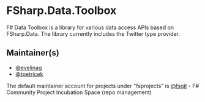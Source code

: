 FSharp.Data.Toolbox
=======================

F# Data Toolbox is a library for various data access APIs based on FSharp.Data. The library currently includes the Twitter type provider.


## Maintainer(s)

- [@evelinag](https://github.com/evelinag)
- [@tpetricek](https://github.com/tpetricek)

The default maintainer account for projects under "fsprojects" is [@fsgit](https://github.com/fsgit) - F# Community Project Incubation Space (repo management)
